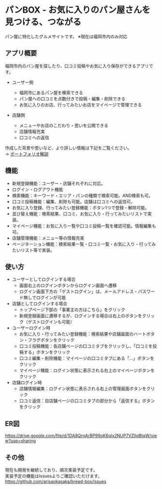 # パンBOX - お気に入りのパン屋さんを見つける、つながる
パン屋に特化したグルメサイトです。
※現在は福岡市内のみ対応

## アプリ概要
福岡市内のパン屋を探したり、口コミ投稿やお気に入り保存ができるアプリです。  

 - ユーザー側
   - 福岡市にあるパン屋を検索できる  
   - パン屋への口コミを点数付きで投稿・編集・削除できる  
   - お気に入りのお店、行ってみたいお店をマイページで管理できる  

 - 店舗側
   - メニューやお店のこだわり・思いを公開できる  
   - 店舗情報充実  
   - 口コミへの返信  

作成した背景や思いなど、より詳しい情報は下記をご覧ください。  
 → [ポートフォリオ解説](https://de-milestones.com/bread-box/)
 
 ## 機能
 - 新規登録機能：ユーザー・店舗それぞれに対応。  
 - ログイン・ログアウト機能  
 - 検索機能：キーワード・エリア・パンの種類で検索可能。AND検索も可。  
 - 口コミ投稿機能：編集、削除も可能。店舗は口コミへの返信可。  
 - お気に入り登録、行ってみたい登録機能：ボタン1つで登録・解除可能。  
 - 並び替え機能：検索結果、口コミ、お気に入り・行ってみたいリストで実装。  
 - マイページ機能：お気に入り一覧や口コミ投稿一覧を確認可能。情報編集も可。  
 - 店舗管理機能：メニュー等の情報充実  
 - ページネーション機能：検索結果一覧・口コミ一覧・お気に入り・行ってみたいリスト等で実装。
 
 ## 使い方
  - ユーザーとしてログインする場合
    - 画面右上のログインボタンからログイン画面へ遷移
    - ログイン画面下方の「ゲストログイン」は、メールアドレス・パスワード無しでログインが可能
  - 店舗としてログインする場合
    - トップページ下部の「事業主の方はこちら」をクリック
    - 新規登録画面に遷移するが、ログインする場合は右上のボタンをクリック（ゲストログインも可能）
  - ユーザーログイン時
    - お気に入り・行ってみたい登録機能：検索結果や店舗画面のハートボタン・フラグボタンをクリック
    - 口コミ投稿機能：各店舗ページの口コミタブをクリックし、「口コミを投稿する」ボタンをクリック
    - 口コミ編集・削除機能：マイページの口コミタブにある「…」ボタンをクリック
    - マイページ機能：ログイン状態に表示される右上のマイページボタンをクリック
  - 店舗ログイン時
    - 店舗情報編集：ログイン状態に表示される右上の管理画面ボタンをクリック
    - 口コミ返信：自店舗ページの口コミタブの部分から「返信する」ボタンをクリック
  
  
 ## ER図
 https://drive.google.com/file/d/1DA8QrnArBP99oK6qlx2NUP7VZllqBtqW/view?usp=sharing
 
 ## その他
 現在も開発を継続しており、順次実装予定です。  
 実装予定の機能はIssuesよりご確認いただけます。   
 https://github.com/arisaokasaka/bread-box/issues
 

